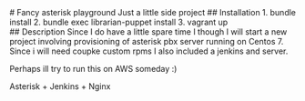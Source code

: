 
<snippet>
  <content>
# Fancy asterisk playground
Just a little side project
## Installation
1. bundle install
2. bundle exec librarian-puppet install
3. vagrant up
<br / >
## Description
Since I do have a little spare time I though I will start a new project involving
provisioning of asterisk pbx server running on Centos 7. Since i will need coupke
custom rpms I also included a jenkins and server.

Perhaps ill try to run this on AWS someday :)

</content>
  <tabTrigger>Asterisk + Jenkins + Nginx</tabTrigger>
</snippet>
